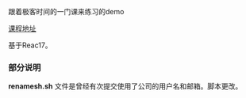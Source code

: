 跟着极客时间的一门课来练习的demo

[课程地址](https://time.geekbang.org/column/article/376532?utm_source=Geektime&utm_medium=pcchaping&utm_term=pc_interstitial_1183&gk_cus_user_wechat=university)

基于Reac17。


### 部分说明
__renamesh.sh__ 文件是曾经有次提交使用了公司的用户名和邮箱。脚本更改。